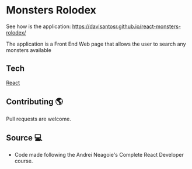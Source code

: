 # Monsters Rolodex

See how is the application: https://davisantosr.github.io/react-monsters-rolodex/

The application is a Front End Web page that allows the user to search any monsters available

## Tech
[React](https://reactjs.org/)

## Contributing :earth_americas:
Pull requests are welcome. 

## Source :computer:
- Code made following the Andrei Neagoie's Complete React Developer course.


